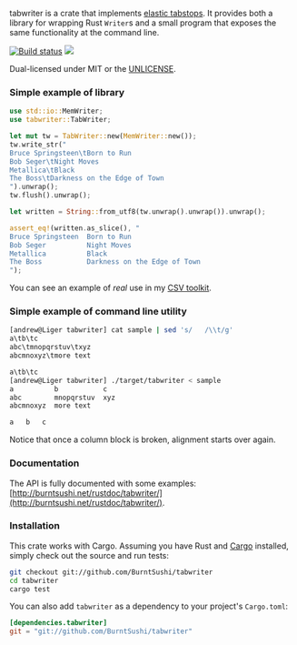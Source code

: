 tabwriter is a crate that implements
[elastic tabstops](http://nickgravgaard.com/elastictabstops/index.html). It
provides both a library for wrapping Rust `Writer`s and a small program that
exposes the same functionality at the command line.

[![Build status](https://api.travis-ci.org/BurntSushi/tabwriter.png)](https://travis-ci.org/BurntSushi/tabwriter)
[![](http://meritbadge.herokuapp.com/tabwriter)](https://crates.io/crates/tabwriter)

Dual-licensed under MIT or the [UNLICENSE](http://unlicense.org).


### Simple example of library

```rust
use std::io::MemWriter;
use tabwriter::TabWriter;

let mut tw = TabWriter::new(MemWriter::new());
tw.write_str("
Bruce Springsteen\tBorn to Run
Bob Seger\tNight Moves
Metallica\tBlack
The Boss\tDarkness on the Edge of Town
").unwrap();
tw.flush().unwrap();

let written = String::from_utf8(tw.unwrap().unwrap()).unwrap();

assert_eq!(written.as_slice(), "
Bruce Springsteen  Born to Run
Bob Seger          Night Moves
Metallica          Black
The Boss           Darkness on the Edge of Town
");
```

You can see an example of *real* use in my
[CSV toolkit](https://github.com/BurntSushi/xcsv/blob/master/src/table.rs#L37-L40).


### Simple example of command line utility

```bash
[andrew@Liger tabwriter] cat sample | sed 's/   /\\t/g'
a\tb\tc
abc\tmnopqrstuv\txyz
abcmnoxyz\tmore text

a\tb\tc
[andrew@Liger tabwriter] ./target/tabwriter < sample
a          b           c
abc        mnopqrstuv  xyz
abcmnoxyz  more text

a   b   c
```

Notice that once a column block is broken, alignment starts over again.


### Documentation

The API is fully documented with some examples:
[http://burntsushi.net/rustdoc/tabwriter/](http://burntsushi.net/rustdoc/tabwriter/).


### Installation

This crate works with Cargo. Assuming you have Rust and
[Cargo](http://crates.io/) installed, simply check out the source and run
tests:

```bash
git checkout git://github.com/BurntSushi/tabwriter
cd tabwriter
cargo test
```

You can also add `tabwriter` as a dependency to your project's `Cargo.toml`:

```toml
[dependencies.tabwriter]
git = "git://github.com/BurntSushi/tabwriter"
```
